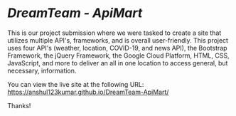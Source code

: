 # ***DreamTeam - ApiMart***


This is our project submission where we were tasked to create a site that utilizes multiple API's, frameworks, and is overall user-friendly. This project uses four API's (weather, location, COVID-19, and news API), the Bootstrap Framework, the jQuery Framework, the Google Cloud Platform, HTML, CSS, JavaScript, and more to deliver an all in one location to access general, but necessary, information. 

You can view the live site at the following URL: https://anshul123kumar.github.io/DreamTeam-ApiMart/

Thanks!
